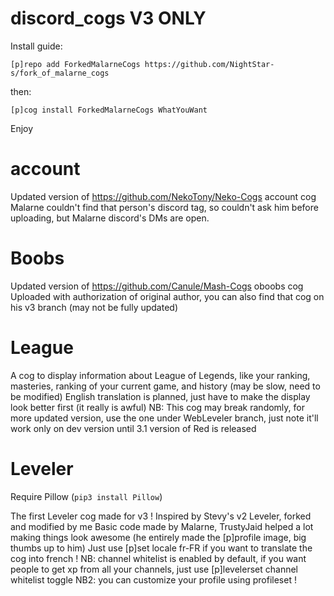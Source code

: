 # discord_cogs V3 ONLY

Install guide:

`[p]repo add ForkedMalarneCogs https://github.com/NightStar-s/fork_of_malarne_cogs`

then:

`[p]cog install ForkedMalarneCogs WhatYouWant`

Enjoy

# account

Updated version of https://github.com/NekoTony/Neko-Cogs account cog
Malarne couldn't find that person's discord tag, so couldn't ask him before uploading, but Malarne discord's DMs are open.

# Boobs

Updated version of https://github.com/Canule/Mash-Cogs oboobs cog
Uploaded with authorization of original author, you can also find that cog on his v3 branch (may not be fully updated)

# League

A cog to display information about League of Legends, like your ranking, masteries, ranking of your current game, and history (may be slow, need to be modified)
English translation is planned, just have to make the display look better first (it really is awful)
NB: This cog may break randomly, for more updated version, use the one under WebLeveler branch, just note it'll work only on dev version until 3.1 version of Red is released

# Leveler
Require Pillow (`pip3 install Pillow`)

The first Leveler cog made for v3 !
Inspired by Stevy's v2 Leveler, forked and modified by me
Basic code made by Malarne, TrustyJaid helped a lot making things look awesome (he entirely made the [p]profile image, big thumbs up to him)
Just use [p]set locale fr-FR if you want to translate the cog into french !
NB: channel whitelist is enabled by default, if you want people to get xp from all your channels, just use [p]levelerset channel whitelist toggle
NB2: you can customize your profile using profileset !
